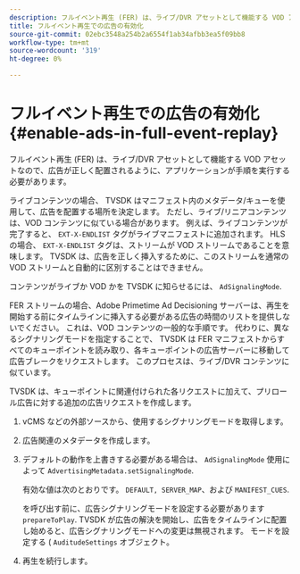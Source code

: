 ```yaml
---
description: フルイベント再生 (FER) は、ライブ/DVR アセットとして機能する VOD アセットなので、広告が正しく配置されるように、アプリケーションが手順を実行する必要があります。
title: フルイベント再生での広告の有効化
source-git-commit: 02ebc3548a254b2a6554f1ab34afbb3ea5f09bb8
workflow-type: tm+mt
source-wordcount: '319'
ht-degree: 0%

---
```


# フルイベント再生での広告の有効化{#enable-ads-in-full-event-replay}

フルイベント再生 (FER) は、ライブ/DVR アセットとして機能する VOD アセットなので、広告が正しく配置されるように、アプリケーションが手順を実行する必要があります。

ライブコンテンツの場合、 TVSDK はマニフェスト内のメタデータ/キューを使用して、広告を配置する場所を決定します。 ただし、ライブ/リニアコンテンツは、VOD コンテンツに似ている場合があります。 例えば、ライブコンテンツが完了すると、 `EXT-X-ENDLIST` タグがライブマニフェストに追加されます。 HLS の場合、 `EXT-X-ENDLIST` タグは、ストリームが VOD ストリームであることを意味します。 TVSDK は、広告を正しく挿入するために、このストリームを通常の VOD ストリームと自動的に区別することはできません。

コンテンツがライブか VOD かを TVSDK に知らせるには、 `AdSignalingMode`.

FER ストリームの場合、Adobe Primetime Ad Decisioning サーバーは、再生を開始する前にタイムラインに挿入する必要がある広告の時間のリストを提供しないでください。 これは、VOD コンテンツの一般的な手順です。 代わりに、異なるシグナリングモードを指定することで、 TVSDK は FER マニフェストからすべてのキューポイントを読み取り、各キューポイントの広告サーバーに移動して広告ブレークをリクエストします。 このプロセスは、ライブ/DVR コンテンツに似ています。

TVSDK は、キューポイントに関連付けられた各リクエストに加えて、プリロール広告に対する追加の広告リクエストを作成します。

1. vCMS などの外部ソースから、使用するシグナリングモードを取得します。
1. 広告関連のメタデータを作成します。
1. デフォルトの動作を上書きする必要がある場合は、 `AdSignalingMode` 使用によって `AdvertisingMetadata.setSignalingMode`.

   有効な値は次のとおりです。 `DEFAULT, SERVER_MAP`、および `MANIFEST_CUES`.

   を呼び出す前に、広告シグナリングモードを設定する必要があります `prepareToPlay`. TVSDK が広告の解決を開始し、広告をタイムラインに配置し始めると、広告シグナリングモードへの変更は無視されます。 モードを設定する ( `AuditudeSettings` オブジェクト。

1. 再生を続行します。

<!--<a id="example_3567B4A0D53E4DA99C10C13244454026"></a>-->
